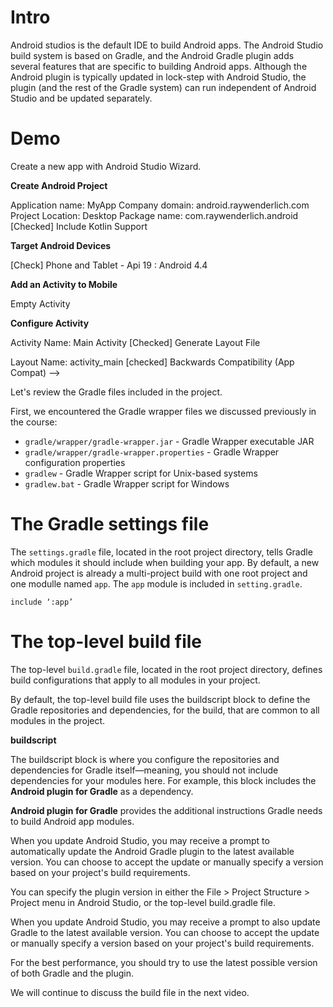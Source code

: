 <!--
OUTLINE: 
In this video we will talk about the Gradle files included when you create an android app and specially we will cover the contents of build.gradle and app/build.gradle. 

Talk about Android Studio Gradle Plugin (AGP) and how it is versioned with releases of Android Studio. Show how Android Studio prompts you to upgrade the AGP and Gradle versions opening a project that references old versions.
-->

# Intro 

Android studios is the default IDE to build Android apps.
The Android Studio build system is based on Gradle, and the Android Gradle plugin adds several features that are specific to building Android apps. Although the Android plugin is typically updated in lock-step with Android Studio, the plugin (and the rest of the Gradle system) can run independent of Android Studio and be updated separately.


# Demo

Create a new app with Android Studio Wizard.

**Create Android Project**

Application name: MyApp
Company domain: android.raywenderlich.com
Project Location: Desktop
Package name: com.raywenderlich.android
[Checked] Include Kotlin Support

**Target Android Devices**

[Check] Phone and Tablet - Api 19 : Android 4.4

**Add an Activity to Mobile**

Empty Activity

**Configure Activity**

Activity Name: Main Activity
[Checked] Generate Layout File

Layout Name: activity_main
[checked] Backwards Compatibility (App Compat)
-->

Let's review the Gradle files included in the project. 

First, we encountered the Gradle wrapper files we discussed previously in the course: 


- `gradle/wrapper/gradle-wrapper.jar` - Gradle Wrapper executable JAR
- `gradle/wrapper/gradle-wrapper.properties` - Gradle Wrapper configuration properties
- `gradlew` - Gradle Wrapper script for Unix-based systems
 - `gradlew.bat` - Gradle Wrapper script for Windows

# The Gradle settings file

The `settings.gradle` file, located in the root project directory, tells Gradle which modules it should include when building your app. By default, a new Android project is already a multi-project build with one root project and one modulle named `app`. The `app` module is included in 
`setting.gradle`.

`include ‘:app’`

# The top-level build file

The top-level `build.gradle` file, located in the root project directory, defines build configurations that apply to all modules in your project. 

By default, the top-level build file uses the buildscript block to define the Gradle repositories and dependencies, for the build, that are common to all modules in the project.

**buildscript**

The buildscript block is where you configure the repositories and dependencies for Gradle itself—meaning, you should not include dependencies for your modules here. For example, this block includes the **Android plugin for Gradle** as a dependency.

**Android plugin for Gradle** provides the additional instructions Gradle needs to build Android app modules.

When you update Android Studio, you may receive a prompt to automatically update the Android Gradle plugin to the latest available version. You can choose to accept the update or manually specify a version based on your project's build requirements.

You can specify the plugin version in either the File > Project Structure > Project menu in Android Studio, or the top-level build.gradle file.

When you update Android Studio, you may receive a prompt to also update Gradle to the latest available version. You can choose to accept the update or manually specify a version based on your project's build requirements.

For the best performance, you should try to use the latest possible version of both Gradle and the plugin.

We will continue to discuss the build file in the next video.